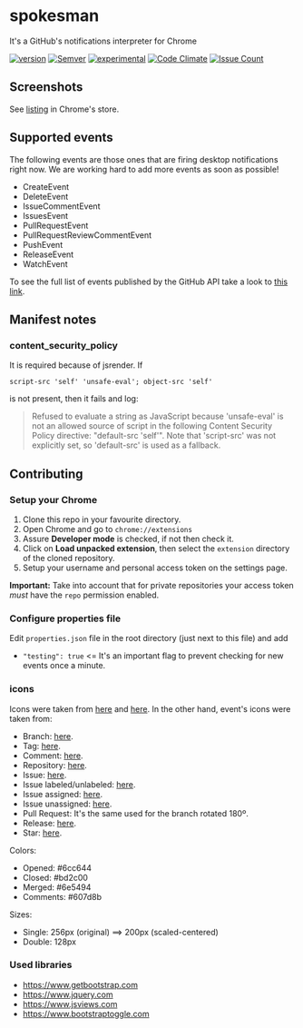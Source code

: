 # spokesman
It's a GitHub's notifications interpreter for Chrome

[![version](https://img.shields.io/github/release/barriosnahuel/spokesman.svg)](chrome.google.com/webstore/detail/epemkmimdjecaegobcafcblljdjjicpm)
[![Semver](http://img.shields.io/SemVer/2.0.0.png)](http://semver.org/spec/v2.0.0.html)
[![experimental](https://img.shields.io/badge/stability-experimental-yellow.svg)](https://nodejs.org/api/documentation.html#documentation_stability_index)
[![Code Climate](https://codeclimate.com/github/barriosnahuel/spokesman/badges/gpa.svg)](https://codeclimate.com/github/barriosnahuel/spokesman)
[![Issue Count](https://codeclimate.com/github/barriosnahuel/spokesman/badges/issue_count.svg)](https://codeclimate.com/github/barriosnahuel/spokesman)

## Screenshots

See [listing](https://goo.gl/vBtHnG) in Chrome's store.

## Supported events

The following events are those ones that are firing desktop notifications right now. We are working hard to add more events as soon as possible!

- CreateEvent
- DeleteEvent
- IssueCommentEvent
- IssuesEvent
- PullRequestEvent
- PullRequestReviewCommentEvent
- PushEvent
- ReleaseEvent
- WatchEvent

To see the full list of events published by the GitHub API take a look to [this link](https://developer.github.com/v3/activity/events/types/).

## Manifest notes

### content_security_policy

It is required because of jsrender. If 

`script-src 'self' 'unsafe-eval'; object-src 'self'`

is not present, then it fails and log:

> Refused to evaluate a string as JavaScript because 'unsafe-eval' is not an allowed source of
  script in the following Content Security Policy directive: "default-src 'self'". Note that
  'script-src' was not explicitly set, so 'default-src' is used as a fallback.

  
## Contributing

### Setup your Chrome

1. Clone this repo in your favourite directory.
2. Open Chrome and go to `chrome://extensions`
3. Assure **Developer mode** is checked, if not then check it.
4. Click on **Load unpacked extension**, then select the `extension` directory of the cloned repository.
5. Setup your username and personal access token on the settings page.

**Important:** Take into account that for private repositories your access token *must* have the `repo` permission enabled.

### Configure properties file
Edit `properties.json` file in the root directory (just next to this file) and add
 - `"testing": true` <= It's an important flag to prevent checking for new events once a minute.

### icons

Icons were taken from [here](http://www.iconsdb.com/black-icons/megaphone-2-icon.html) and [here](http://www.flaticon.com/free-icon/leader-with-loudspeaker_75899#term=megaphone&page=1&position=12).
In the other hand, event's icons were taken from:
- Branch: [here](http://www.flaticon.com/free-icon/code-fork-symbol_25406#term=software&page=1&position=22).
- Tag: [here](http://www.flaticon.com/free-icon/black-shop-tag_16260#term=tag&page=1&position=15).
- Comment: [here](http://www.flaticon.com/free-icon/comments_25360#term=comments&page=1&position=1).
- Repository: [here](http://www.flaticon.com/free-icon/data-management-interface-symbol-with-gears-and-binary-code-numbers_36094#term=code&page=1&position=1).
- Issue: [here](http://www.flaticon.com/free-icon/checked-list_13194#term=task&page=1&position=1).
- Issue labeled/unlabeled: [here](http://www.flaticon.com/free-icon/label_24141#term=label&page=1&position=11).
- Issue assigned: [here](http://www.flaticon.com/free-icon/new-user_72648#term=add-user&page=1&position=3).
- Issue unassigned: [here](http://www.flaticon.com/free-icon/remove-user_72830#term=delete-user&page=1&position=2).
- Pull Request: It's the same used for the branch rotated 180º.
- Release: [here](http://www.flaticon.com/free-icon/checkered-flag_62499#term=flag&page=2&position=23).
- Star: [here](http://www.flaticon.com/free-icon/mark-as-favorite-star_60973#term=star&page=1&position=3).

Colors:
- Opened: #6cc644
- Closed: #bd2c00
- Merged: #6e5494
- Comments: #607d8b

Sizes:
- Single: 256px (original) ==> 200px (scaled-centered)
- Double: 128px

### Used libraries

- https://www.getbootstrap.com
- https://www.jquery.com
- https://www.jsviews.com
- https://www.bootstraptoggle.com
